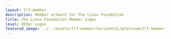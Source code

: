 ```yaml
---
layout: tlf-member
description: Member artwork for The Linux Foundation                                                    
title: The Linux Foundation Member Logos                                                                
level: Other Logos                                                                                      
featured_image: ../../assets/tlf-member/horizontal/platinum/tlf-member-horizontal-platinum.svg 
---
```

